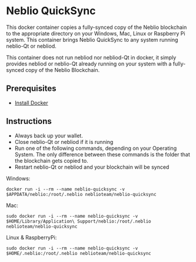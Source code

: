 # Neblio QuickSync

This docker container copies a fully-synced copy of the Neblio blockchain to the appropriate directory on your Windows, Mac, Linux or Raspberry Pi system. This container brings Neblio QuickSync to any system running neblio-Qt or nebliod.

This container does not run nebliod nor nebliod-Qt in docker, it simply provides nebliod or neblio-Qt already running on your system with a fully-synced copy of the Neblio Blockchain.

## Prerequisites
- [Install Docker](https://store.docker.com/search?offering=community&type=edition)

## Instructions
- Always back up your wallet.
- Close neblio-Qt or nebliod if it is running
- Run one of the following commands, depending on your Operating System. The only difference between these commands is the folder that the blockchain gets copied to.
- Restart neblio-Qt or nebliod and your blockchain will be synced

Windows:

```docker run -i --rm --name neblio-quicksync -v $APPDATA/neblio:/root/.neblio neblioteam/neblio-quicksync```

Mac:

```sudo docker run -i --rm --name neblio-quicksync -v $HOME/Library/Application\ Support/neblio:/root/.neblio neblioteam/neblio-quicksync```

Linux & RaspberryPi:

```sudo docker run -i --rm --name neblio-quicksync -v $HOME/.neblio:/root/.neblio neblioteam/neblio-quicksync```